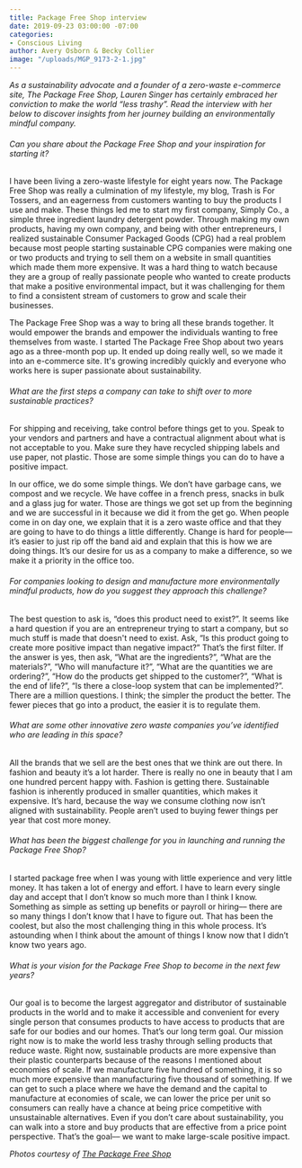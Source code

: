 ```yaml
---
title: Package Free Shop interview
date: 2019-09-23 03:00:00 -07:00
categories:
- Conscious Living
author: Avery Osborn & Becky Collier
image: "/uploads/MGP_9173-2-1.jpg"
---
```


_As a sustainability advocate and a founder of a zero-waste e-commerce site, The Package Free Shop, Lauren Singer has certainly embraced her conviction to make the world “less trashy”. Read the interview with her below to discover insights from her journey building an environmentally mindful company._

###### Can you share about the Package Free Shop and your inspiration for starting it? 

I have been living a zero-waste lifestyle for eight years now. The Package Free Shop was really a culmination of my lifestyle, my blog, Trash is For Tossers, and an eagerness from customers wanting to buy the products I use and make. These things led me to start my first company, Simply Co., a simple three ingredient laundry detergent powder. Through making my own products, having my own company, and being with other entrepreneurs, I realized sustainable Consumer Packaged Goods (CPG) had a real problem because most people starting sustainable CPG companies were making one or two products and trying to sell them on a website in small quantities which made them more expensive. It was a hard thing to watch because they are a group of really passionate people who wanted to create products that make a positive environmental impact, but it was challenging for them to find a consistent stream of customers to grow and scale their businesses. 

The Package Free Shop was a way to bring all these brands together. It would empower the brands and empower the individuals wanting to free themselves from waste. I started The Package Free Shop about two years ago as a three-month pop up. It ended up doing really well, so we made it into an e-commerce site. It's growing incredibly quickly and everyone who works here is super passionate about sustainability.

###### What are the first steps a company can take to shift over to more sustainable practices? 

For shipping and receiving, take control before things get to you. Speak to your vendors and partners and have a contractual alignment about what is not acceptable to you. Make sure they have recycled shipping labels and use paper, not plastic. Those are some simple things you can do to have a positive impact. 

In our office, we do some simple things. We don’t have garbage cans, we compost and we recycle. We have coffee in a french press, snacks in bulk and a glass jug for water. Those are things we got set up from the beginning and we are successful in it because we did it from the get go. When people come in on day one, we explain that it is a zero waste office and that they are going to have to do things a little differently. Change is hard for people–– it’s easier to just rip off the band aid and explain that this is how we are doing things. It’s our desire for us as a company to make a difference, so we make it a priority in the office too. 

###### For companies looking to design and manufacture more environmentally mindful products, how do you suggest they approach this challenge? 

The best question to ask is, “does this product need to exist?”. It seems like a hard question if you are an entrepreneur trying to start a company, but so much stuff is made that doesn't need to exist. Ask, “Is this product going to create more positive impact than negative impact?” That’s the first filter. If the answer is yes, then ask, “What are the ingredients?”, “What are the materials?”, “Who will manufacture it?”, “What are the quantities we are ordering?”, “How do the products get shipped to the customer?”, “What is the end of life?”, “Is there a close-loop system that can be implemented?”. There are a million questions. I think; the simpler the product the better. The fewer pieces that go into a product, the easier it is to regulate them. 

###### What are some other innovative zero waste companies you’ve identified who are leading in this space?

All the brands that we sell are the best ones that we think are out there. In fashion and beauty it’s a lot harder. There is really no one in beauty that I am one hundred percent happy with. Fashion is getting there. Sustainable fashion is inherently produced in smaller quantities, which makes it expensive. It’s hard, because the way we consume clothing now isn’t aligned with sustainability. People aren’t used to buying fewer things per year that cost more money.

###### What has been the biggest challenge for you in launching and running the Package Free Shop? 

I started package free when I was young with little experience and very little money. It has taken a lot of energy and effort. I have to learn every single day and accept that I don’t know so much more than I think I know. Something as simple as setting up benefits or payroll or hiring–– there are so many things I don’t know that I have to figure out. That has been the coolest, but also the most challenging thing in this whole process. It’s astounding when I think about the amount of things I know now that I didn’t know two years ago. 

###### What is your vision for the Package Free Shop to become in the next few years? 

Our goal is to become the largest aggregator and distributor of sustainable products in the world and to make it accessible and convenient for every single person that consumes products to have access to products that are safe for our bodies and our homes. That’s our long term goal. Our mission right now is to make the world less trashy through selling products that reduce waste. Right now, sustainable products are more expensive than their plastic counterparts because of the reasons I mentioned about economies of scale. If we manufacture five hundred of something, it is so much more expensive than manufacturing five thousand of something. If we can get to such a place where we have the demand and the capital to manufacture at economies of scale, we can lower the price per unit so consumers can really have a chance at being price competitive with unsustainable alternatives. Even if you don’t care about sustainability, you can walk into a store and buy products that are effective from a price point perspective. That’s the goal–– we want to make large-scale positive impact. 

_Photos courtesy of [The Package Free Shop](https://packagefreeshop.com/)_